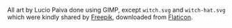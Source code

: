 
All art by Lucio Paiva done using GIMP, except `witch.svg` and `witch-hat.svg` which were kindly shared by [Freepik](https://www.flaticon.com/authors/freepik), downloaded from [Flaticon](https://www.flaticon.com).
